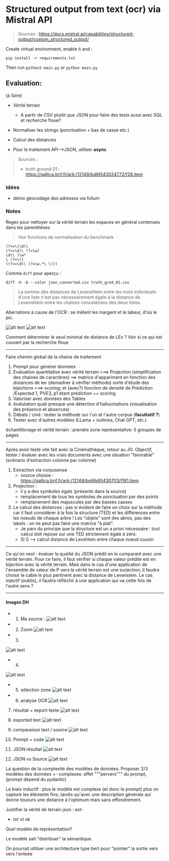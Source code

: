# Structured output from text (ocr) via Mistral API 

> Sources : https://docs.mistral.ai/capabilities/structured-output/custom_structured_output/

Create virtual environment, enable it and :

```
pip install -r requirements.txt
```

Then run `python3 main.py` or `python main.py`

## Evaluation:

(à faire)
- Vérité terrain
    - A partir de CSV plutôt que JSON pour faire des tests aussi avec SQL et recherche floue?
- Normaliser les strings (ponctuation + bas de casse etc.)
- Calcul des distances 

- Pour le traitement API-->JSON, utiliser **async**

> Sources :
> - truth ground 01 : https://gallica.bnf.fr/ark:/12148/bd6t543024772/f28.item

### Idées

- démo géocodage des adresses via folium

### Notes

Regex pour nettoyer sur la vérité terrain les espaces en général contenues dans les parenthèses

> Voir fonctions de normalisation du benchmark

```Regex
(?<=\(\d)\ 
(?<=\d)\ (?=\w)
\d(\ )\w*
\ (?=\))
((?<=\d)\ (?=\w.*\ \)))
```

Comme `diff` pour aperçu :

```shell
diff -h -b --color json_converted.csv truth_grnd_01.csv 
```

> La somme des distances de Levenshtein entre les mots individuels d'une liste n'est pas nécessairement égale à la distance de Levenshtein entre les chaînes concaténées des deux listes. 

Aberrations à cause de l'OCR : se mêlent les margent et le labeur, d'où le pic.

![alt text](benchmark/img/stats.png "Title")
![alt text](benchmark/img/abberations_marges.png "Title")

Comment déterminer le seuil minimal de distance de LEv ? Voir si ce qui est couvert par la recherche floue

---
Faire chemin global de la chaine de traitement

1) Prompt pour générer données
2) Evaluation quantitative avec vérité terrain ===> Projection (simplification des chaines de caractères) ==> matrice d'appariment en fonction des distances de lev (demadner à vérifier méthodo) sorte d'étude des bijections ===> scoring; et (avec?) fonction de densité de Prédiction /Expected 1, P1/E3, p1 étant prédiction == scoring
3) Valoriser avec données des Tables
4) évalutation quali presque une détection d'hallucinations (visualisation des présence et absences)
5) Débats / ciné : tester la méthode sur l'un et l'autre corpus (**facultatif ?**)
6) Tester avec d'autres modèles (LLama + outlines, Chat GPT, etc.)


échantillonage et vérité terrain : prendre zone représentative: 5 groupes de pages.

---
Après avoir testé vite fait avec la Cinémathèque, retour au JO. Objectif, tester / évaluer avec les vrais documents avec une situation "favorable" (scénario d'extraction colonne par colonne)

1) Extraction via corpusense
    - source choisie : https://gallica.bnf.fr/ark:/12148/bpt6k65430703/f161.item
2) Projection : 
    - il y a des symboles égals (présents dans la source)
    - remplacement de tous les symboles de ponctuation par des points
    - remplacement des majuscules par des basses casses
3) Le calcul des distances : pas si évident de faire un choix sur la méthode car il faut considérer à la fois la structure (TED) et les différences entre les noeuds de chaque arbre ! Les "objets" sont des abres, pas des labels : on ne peut pas faire une matrice "à plat".
    - Je pars du principe que la structure est un a priori nécessaire : tout calcul doit repose sur une TED strictement égale à zéro.
    - Si 0 --> calcul distance de Levshtein entre chaque noeud cousin

___

Ce qu'on veut : évaluer la qualité du JSON prédit en le comparant avec une vérité terrain. Pour ce faire, il faut vérifier si chaque valeur prédite est en bijection avec la vérité terrain. Mais dans le cas d'une application de l'ensemble de valeur de P vers la vérité terrain est une surjection, il faudra choisir le cable le plus pertinent avec la distance de Levenstein. Le cas injectif (oublis), il faudra réfléchir à une application qui va cette fois de l'autre sens ?

___

#### Images DH

- 1. Ma source : 
    ![alt text](img/01_table.jpeg "Title")

- 2. Zoom
    ![alt text](img/02_zoom_table.jpg "Title")

- 3. 
![alt text](img/03.png "title")

- 4.
![alt text](img/04.png "title")

- 5. sélection zone
![alt text](img/05.png "title")

- 6. analyse OCR
![alt text](img/06.png "title")

7. résultat + export texte
![alt text](img/07.png "title") 

8. exported text
![alt text](img/08.png "title")

9. comparaison text / source
![alt text](img/09.png "title")

10. Prompt + code 
![alt text](img/10.png "title")

11. JSON résultat
![alt text](img/11.png "title")

12. JSON vs Source
![alt text](img/12.png "title")

La question de la complexité des modèles de données. Proposer 2/3 modèles des données +- complexes: effet """pervers""" du prompt; (prompt dépend du pydantic)

Le biais inductif : plus le modèle est complexe (et donc le prompt) plus on capture les éléments fins; tandis qu'avec une description générale qui donne touours une distance à l'optimum mais sans effondrement.

Justifier la vérité de terrain json : est-
- txt vt ok
  

Quel modèle de représentation?

Le modèle sait "distribuer" la sémantique.

On pourrait utiliser une architecture type bert pour "pointer" la sortie vers vers l'enteée